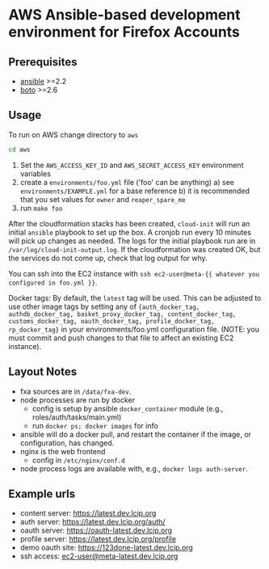 # AWS Ansible-based development environment for Firefox Accounts

## Prerequisites

- [ansible](http://docs.ansible.com/intro_installation.html) >=2.2
- [boto](https://github.com/boto/boto#installation) >=2.6

## Usage

To run on AWS change directory to `aws`
```sh
cd aws
```

1. Set the `AWS_ACCESS_KEY_ID` and `AWS_SECRET_ACCESS_KEY` environment variables
3. create a `environments/foo.yml` file ('foo' can be anything)
  a) see `environments/EXAMPLE.yml` for a base reference
  b) it is recommended that you set values for `owner` and `reaper_spare_me`
4. run `make foo`

After the cloudformation stacks has been created, `cloud-init` will run an
initial `ansible` playbook to set up the box. A cronjob run every 10 minutes
will pick up changes as needed. The logs for the initial playbook run are in
`/var/log/cloud-init-output.log`. If the cloudformation was created OK, but
the services do not come up, check that log output for why.

You can ssh into the EC2 instance with `ssh ec2-user@meta-{{ whatever you configured in foo.yml }}`.

Docker tags: By default, the `latest` tag will be used. This can be adjusted
to use other image tags by setting any of `{auth_docker_tag,
authdb_docker_tag, basket_proxy_docker_tag, content_docker_tag,
customs_docker_tag, oauth_docker_tag, profile_docker_tag, rp_docker_tag}` in
your environments/foo.yml configuration file. (NOTE: you must commit and push
changes to that file to affect an existing EC2 instance).

## Layout Notes

- fxa sources are in `/data/fxa-dev`.
- node processes are run by docker
  - config is setup by ansible `docker_container` module (e.g., roles/auth/tasks/main.yml)
  - run `docker ps; docker images` for info
- ansible will do a docker pull, and restart the container if the image, or configuration, has changed.
- nginx is the web frontend
  - config in `/etc/nginx/conf.d`
- node process logs are available with, e.g., `docker logs auth-server`.

## Example urls

- content server: https://latest.dev.lcip.org
- auth server: https://latest.dev.lcip.org/auth/
- oauth server: https://oauth-latest.dev.lcip.org
- profile server: https://latest.dev.lcip.org/profile
- demo oauth site: https://123done-latest.dev.lcip.org
- ssh access: ec2-user@meta-latest.dev.lcip.org
